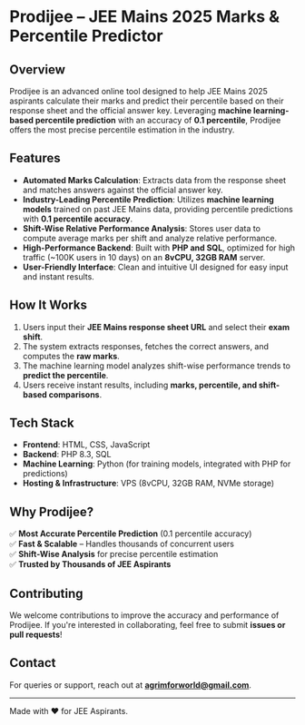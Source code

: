 # Prodijee – JEE Mains 2025 Marks & Percentile Predictor

## Overview
Prodijee is an advanced online tool designed to help JEE Mains 2025 aspirants calculate their marks and predict their percentile based on their response sheet and the official answer key. Leveraging **machine learning-based percentile prediction** with an accuracy of **0.1 percentile**, Prodijee offers the most precise percentile estimation in the industry.

## Features
- **Automated Marks Calculation**: Extracts data from the response sheet and matches answers against the official answer key.
- **Industry-Leading Percentile Prediction**: Utilizes **machine learning models** trained on past JEE Mains data, providing percentile predictions with **0.1 percentile accuracy**.
- **Shift-Wise Relative Performance Analysis**: Stores user data to compute average marks per shift and analyze relative performance.
- **High-Performance Backend**: Built with **PHP and SQL**, optimized for high traffic (~100K users in 10 days) on an **8vCPU, 32GB RAM** server.
- **User-Friendly Interface**: Clean and intuitive UI designed for easy input and instant results.

## How It Works
1. Users input their **JEE Mains response sheet URL** and select their **exam shift**.
2. The system extracts responses, fetches the correct answers, and computes the **raw marks**.
3. The machine learning model analyzes shift-wise performance trends to **predict the percentile**.
4. Users receive instant results, including **marks, percentile, and shift-based comparisons**.

## Tech Stack
- **Frontend**: HTML, CSS, JavaScript
- **Backend**: PHP 8.3, SQL
- **Machine Learning**: Python (for training models, integrated with PHP for predictions)
- **Hosting & Infrastructure**: VPS (8vCPU, 32GB RAM, NVMe storage)

## Why Prodijee?
✅ **Most Accurate Percentile Prediction** (0.1 percentile accuracy)  
✅ **Fast & Scalable** – Handles thousands of concurrent users  
✅ **Shift-Wise Analysis** for precise percentile estimation  
✅ **Trusted by Thousands of JEE Aspirants**

## Contributing
We welcome contributions to improve the accuracy and performance of Prodijee. If you're interested in collaborating, feel free to submit **issues or pull requests**!

## Contact
For queries or support, reach out at **agrimforworld@gmail.com**.

---
Made with ❤️ for JEE Aspirants.
